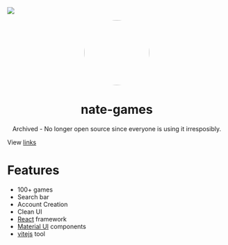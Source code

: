 <img align="center" src="https://img.shields.io/github/repo-size/nate-games/nate-games.xyz">
<p align="center">
<kbd>
<a href="https://nate-games.xyz">
<img style="border-radius:50%" height="150px" src="https://raw.githubusercontent.com/nate-games/nate-games.xyz/main/favicon.ico"></a>
</kbd>
</p>

<h1 align="center">nate-games</h1>
<p align="center">Archived - No longer open source since everyone is using it irresposibly.</p>

View [links](https://github.com/nate-games/nate-games.xyz/wiki/URLS)


# Features
- 100+ games
- Search bar
- Account Creation
- Clean UI
- [React](https://react.dev) framework
- [Material UI](https://mui.com) components
- [vitejs](https://vitejs.dev) tool
